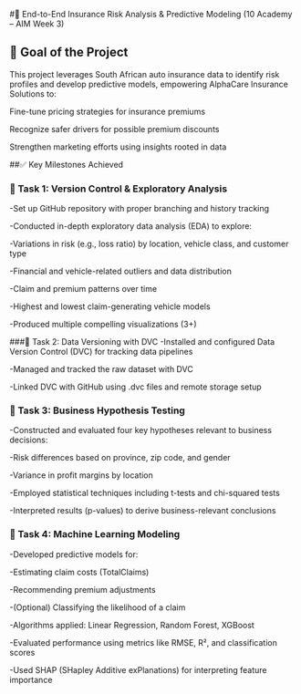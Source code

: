 #🧠 End-to-End Insurance Risk Analysis & Predictive Modeling (10 Academy – AIM Week 3)

## 🎯 Goal of the Project
This project leverages South African auto insurance data to identify risk profiles and develop predictive models, empowering AlphaCare Insurance Solutions to:

Fine-tune pricing strategies for insurance premiums

Recognize safer drivers for possible premium discounts

Strengthen marketing efforts using insights rooted in data

##✅ Key Milestones Achieved
### 📌 Task 1: Version Control & Exploratory Analysis
-Set up GitHub repository with proper branching and history tracking

-Conducted in-depth exploratory data analysis (EDA) to explore:

-Variations in risk (e.g., loss ratio) by location, vehicle class, and customer type

-Financial and vehicle-related outliers and data distribution

-Claim and premium patterns over time

-Highest and lowest claim-generating vehicle models

-Produced multiple compelling visualizations (3+)

###📌 Task 2: Data Versioning with DVC
-Installed and configured Data Version Control (DVC) for tracking data pipelines

-Managed and tracked the raw dataset with DVC

-Linked DVC with GitHub using .dvc files and remote storage setup

### 📌 Task 3: Business Hypothesis Testing
-Constructed and evaluated four key hypotheses relevant to business decisions:

-Risk differences based on province, zip code, and gender

-Variance in profit margins by location

-Employed statistical techniques including t-tests and chi-squared tests

-Interpreted results (p-values) to derive business-relevant conclusions

### 📌 Task 4: Machine Learning Modeling
-Developed predictive models for:

-Estimating claim costs (TotalClaims)

-Recommending premium adjustments

-(Optional) Classifying the likelihood of a claim

-Algorithms applied: Linear Regression, Random Forest, XGBoost

-Evaluated performance using metrics like RMSE, R², and classification scores

-Used SHAP (SHapley Additive exPlanations) for interpreting feature importance
